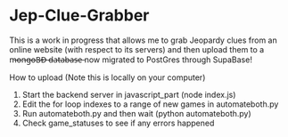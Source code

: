 # Jep-Clue-Grabber

This is a work in progress that allows me to grab Jeopardy clues from an online website (with respect to its servers) and then upload them to a m̶o̶n̶g̶o̶B̶D̶ ̶d̶a̶t̶a̶b̶a̶s̶e̶ now migrated to PostGres through SupaBase!
 
How to upload (Note this is locally on your computer)

1. Start the backend server in javascript_part (node index.js)
2. Edit the for loop indexes to a range of new games in automateboth.py
3. Run automateboth.py and then wait (python automateboth.py)
4. Check game_statuses to see if any errors happened
